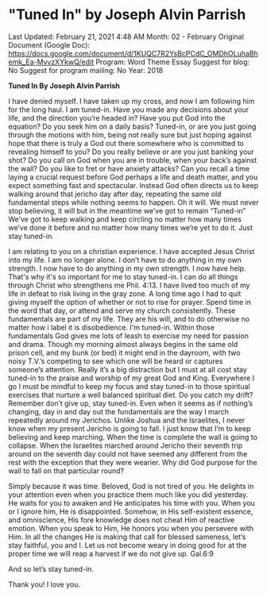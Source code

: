 # "Tuned In" by Joseph Alvin Parrish

Last Updated: February 21, 2021 4:48 AM
Month: 02 - February
Original Document (Google Doc): https://docs.google.com/document/d/1KUQC7R2YsBcPCdC_OMDhOLuhaBhemk_Ea-MvvzXYkwQ/edit
Program: Word Theme Essay
Suggest for blog: No
Suggest for program mailing: No
Year: 2018

**Tuned In By Joseph Alvin Parrish**

I have denied myself. I have taken up my cross, and now I am following him for the long haul. I am tuned-in. Have you made any decisions about your life, and the direction you’re headed in? Have you put God into the equation? Do you seek him on a daily basis? Tuned-in, or are you just going through the motions with him, being not really sure but just hoping against hope that there is truly a God out there somewhere who is committed to revealing himself to you? Do you really believe or are you just banking your shot? Do you call on God when you are in trouble, when your back’s against the wall? Do you like to fret or have anxiety attacks? Can you recall a time laying a crucial request before God perhaps a life and death matter, and you expect something fast and spectacular. Instead God often directs us to keep walking around that jericho day after day, repeating the same old fundamental steps while nothing seems to happen. Oh it will. We must never stop believing, it will but in the meantime we’ve got to remain “Tuned-in” We’ve got to keep walking and keep circling no matter how many times we’ve done it before and no matter how many times we’re yet to do it. Just stay tuned-in.

I am relating to you on a christian experience. I have accepted Jesus Christ into my life. I am no longer alone. I don’t have to do anything in my own strength. I now have to do anything in my own strength. I now have help. That's why it's so important for me to stay tuned-in. I can do all things through Christ who strengthens me Phil. 4:13. I have lived too much of my life in defeat to risk living in the gray zone. A long time ago I had to quit giving myself the option of whether or not to rise for prayer. Spend time in the word that day, or attend and serve my church consistently. These fundamentals are part of my life. They are his will, and to do otherwise no matter how i label it is disobedience. I'm tuned-in. Within those fundamentals God gives me lots of leash to exercise my need for passion and drama. Though my morning almost always begins in the same old prison cell, and my bunk (or bed) it might end in the dayroom, with two noisy T.V.’s competing to see which one will be heard or captures someone’s attention. Really it’s a big distraction but I must at all cost stay tuned-in to the praise and worship of my great God and King. Everywhere I go I must be mindful to keep my focus and stay tuned-in to those spiritual exercises that nurture a well balanced spiritual diet. Do you catch my drift? Remember don’t give up, stay tuned-in. Even when it seems as if nothing’s changing, day in and day out the fundamentals are the way I march repeatedly around my Jerichos. Unlike Joshua and the Israelites, I never know when my present Jericho is going to fall. I just know that I’m to keep believing and keep marching. When the time is complete the wall is going to collapse. When the Israelites marched around Jericho their seventh trip around on the seventh day could not have seemed any different from the rest with the exception that they were wearier. Why did God purpose for the wall to fall on that particular round?

Simply because it was time. Beloved, God is not tired of you. He delights in your attention even when you practice them much like you did yesterday. He waits for you to awaken and He anticipates his time with you. When you or I ignore him, He is disappointed. Somehow, in His self-existent essence, and omniscience, His fore knowledge does not cheat Him of reactive emotion. When you speak to Him, He honors you when you persevere with Him. In all the changes He is making that call for blessed sameness, let’s stay faithful, you and I. Let us not become weary in doing good for at the proper time we will reap a harvest if we do not give up. Gal.6:9

And so let’s stay tuned-in.

Thank you! I love you.